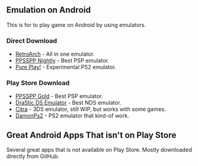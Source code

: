 ## Emulation on Android

This is for to play game on Android by using emulators.

### Direct Download

- [RetroArch](https://www.retroarch.com/?page=platforms) - All in one emulator.
- [PPSSPP Nightly](https://www.ppsspp.org/downloads.html) - Best PSP emulator.
- [Pure Play!](https://purei.org/downloads.php) - Experimental PS2 emulator.

### Play Store Download

- [PPSSPP Gold](https://play.google.com/store/apps/details?id=org.ppsspp.ppssppgold) - Best PSP emulator.
- [DraStic DS Emulator](https://play.google.com/store/apps/details?id=com.dsemu.drastic) - Best NDS emulator.
- [Citra](https://play.google.com/store/apps/details?id=org.citra.citra_emu) - 3DS emulator, still WIP, but works with some games.
- [DamonPs2](https://play.google.com/store/apps/details?id=com.damonplay.damonps2.free) - PS2 emulator that kind-of work.

## Great Android Apps That isn't on Play Store

Several great apps that is not available on Play Store.
Mostly downloaded directly from GitHub.
